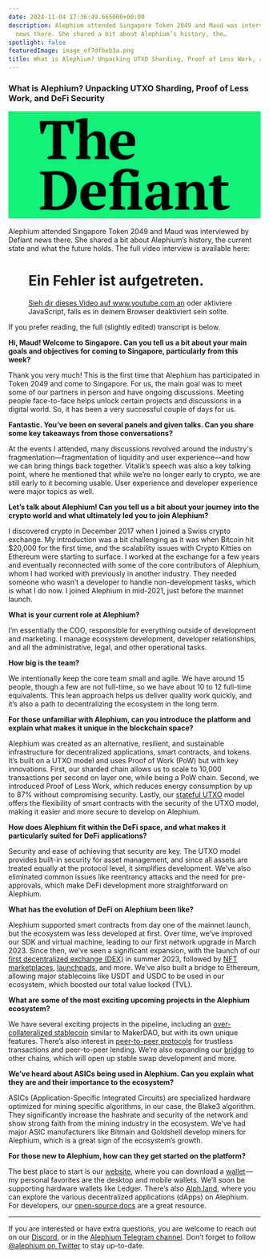 ```yaml
---
date: 2024-11-04 17:36:49.665000+00:00
description: Alephium attended Singapore Token 2049 and Maud was interviewed by Defiant
  news there. She shared a bit about Alephium’s history, the…
spotlight: false
featuredImage: image_ef7dfbeb3a.png
title: What is Alephium? Unpacking UTXO Sharding, Proof of Less Work, and DeFi Security
---
```


### What is Alephium? Unpacking UTXO Sharding, Proof of Less Work, and DeFi Security

![](image_ef7dfbeb3a.png)

Alephium attended Singapore Token 2049 and Maud was interviewed by Defiant news there. She shared a bit about Alephium’s history, the current state and what the future holds. The full video interview is available here:

<figure id="421a" class="graf graf--figure graf--iframe graf-after--p">

<h1 id="ein-fehler-ist-aufgetreten." class="message">Ein Fehler ist aufgetreten.</h1>
<a href="https://www.youtube.com/watch?v=bCdjsGuT4Rc" target="_blank">Sieh dir dieses Video auf www.youtube.com an</a> oder aktiviere JavaScript, falls es in deinem Browser deaktiviert sein sollte.
</figure>

If you prefer reading, the full (slightly edited) transcript is below.

**Hi, Maud! Welcome to Singapore. Can you tell us a bit about your main goals and objectives for coming to Singapore, particularly from this week?**

Thank you very much! This is the first time that Alephium has participated in Token 2049 and come to Singapore. For us, the main goal was to meet some of our partners in person and have ongoing discussions. Meeting people face-to-face helps unlock certain projects and discussions in a digital world. So, it has been a very successful couple of days for us.

**Fantastic. You’ve been on several panels and given talks. Can you share some key takeaways from those conversations?**

At the events I attended, many discussions revolved around the industry's fragmentation—fragmentation of liquidity and user experience—and how we can bring things back together. Vitalik’s speech was also a key talking point, where he mentioned that while we’re no longer early to crypto, we are still early to it becoming usable. User experience and developer experience were major topics as well.

**Let’s talk about Alephium! Can you tell us a bit about your journey into the crypto world and what ultimately led you to join Alephium?**

I discovered crypto in December 2017 when I joined a Swiss crypto exchange. My introduction was a bit challenging as it was when Bitcoin hit \$20,000 for the first time, and the scalability issues with Crypto Kitties on Ethereum were starting to surface. I worked at the exchange for a few years and eventually reconnected with some of the core contributors of Alephium, whom I had worked with previously in another industry. They needed someone who wasn’t a developer to handle non-development tasks, which is what I do now. I joined Alephium in mid-2021, just before the mainnet launch.

**What is your current role at Alephium?**

I’m essentially the COO, responsible for everything outside of development and marketing. I manage ecosystem development, developer relationships, and all the administrative, legal, and other operational tasks.

**How big is the team?**

We intentionally keep the core team small and agile. We have around 15 people, though a few are not full-time, so we have about 10 to 12 full-time equivalents. This lean approach helps us deliver quality work quickly, and it’s also a path to decentralizing the ecosystem in the long term.

**For those unfamiliar with Alephium, can you introduce the platform and explain what makes it unique in the blockchain space?**

Alephium was created as an alternative, resilient, and sustainable infrastructure for decentralized applications, smart contracts, and tokens. It’s built on a UTXO model and uses Proof of Work (PoW) but with key innovations. First, our sharded chain allows us to scale to 10,000 transactions per second on layer one, while being a PoW chain. Second, we introduced Proof of Less Work, which reduces energy consumption by up to 87% without compromising security. Lastly, our <a href="https://medium.com/@alephium/an-introduction-to-the-stateful-utxo-model-8de3b0f76749" class="markup--anchor markup--p-anchor" data-href="https://medium.com/@alephium/an-introduction-to-the-stateful-utxo-model-8de3b0f76749" target="_blank">stateful UTXO</a> model offers the flexibility of smart contracts with the security of the UTXO model, making it easier and more secure to develop on Alephium.

**How does Alephium fit within the DeFi space, and what makes it particularly suited for DeFi applications?**

Security and ease of achieving that security are key. The UTXO model provides built-in security for asset management, and since all assets are treated equally at the protocol level, it simplifies development. We’ve also eliminated common issues like reentrancy attacks and the need for pre-approvals, which make DeFi development more straightforward on Alephium.

**What has the evolution of DeFi on Alephium been like?**

Alephium supported smart contracts from day one of the mainnet launch, but the ecosystem was less developed at first. Over time, we’ve improved our SDK and virtual machine, leading to our first network upgrade in March 2023. Since then, we’ve seen a significant expansion, with the launch of our <a href="http://ayin.app" class="markup--anchor markup--p-anchor" data-href="http://ayin.app" rel="noopener" target="_blank">first decentralized exchange (DEX)</a> in summer 2023, followed by <a href="http://deadrare.io" class="markup--anchor markup--p-anchor" data-href="http://deadrare.io" rel="noopener" target="_blank">NFT marketplaces</a>, <a href="https://alphpad.com/" class="markup--anchor markup--p-anchor" data-href="https://alphpad.com/" rel="noopener" target="_blank">launchpads</a>, and more. We’ve also built a bridge to Ethereum, allowing major stablecoins like USDT and USDC to be used in our ecosystem, which boosted our total value locked (TVL).

**What are some of the most exciting upcoming projects in the Alephium ecosystem?**

We have several exciting projects in the pipeline, including an <a href="https://www.alphbanx.com/" class="markup--anchor markup--p-anchor" data-href="https://www.alphbanx.com/" rel="noopener" target="_blank">over-collateralized stablecoin</a> similar to MakerDAO, but with its own unique features. There’s also interest in <a href="https://linxotc.com/" class="markup--anchor markup--p-anchor" data-href="https://linxotc.com/" rel="noopener" target="_blank">peer-to-peer protocols</a> for trustless transactions and peer-to-peer lending. We’re also expanding our <a href="https://bridge.alephium.org/" class="markup--anchor markup--p-anchor" data-href="https://bridge.alephium.org/" rel="noopener" target="_blank">bridge</a> to other chains, which will open up stable swap development and more.

**We’ve heard about ASICs being used in Alephium. Can you explain what they are and their importance to the ecosystem?**

ASICs (Application-Specific Integrated Circuits) are specialized hardware optimized for mining specific algorithms, in our case, the Blake3 algorithm. They significantly increase the hashrate and security of the network and show strong faith from the mining industry in the ecosystem. We’ve had major ASIC manufacturers like Bitmain and Goldshell develop miners for Alephium, which is a great sign of the ecosystem’s growth.

**For those new to Alephium, how can they get started on the platform?**

The best place to start is our <a href="http://alephium.org" class="markup--anchor markup--p-anchor" data-href="http://alephium.org" rel="noopener" target="_blank">website</a>, where you can download a <a href="https://alephium.org/#wallets" class="markup--anchor markup--p-anchor" data-href="https://alephium.org/#wallets" rel="noopener" target="_blank">wallet</a> — my personal favorites are the desktop and mobile wallets. We’ll soon be supporting hardware wallets like Ledger. There’s also <a href="http://Alph.land" class="markup--anchor markup--p-anchor" data-href="http://Alph.land" rel="noopener" target="_blank">Alph.land</a>, where you can explore the various decentralized applications (dApps) on Alephium. For developers, our <a href="https://docs.alephium.org/" class="markup--anchor markup--p-anchor" data-href="https://docs.alephium.org/" rel="noopener" target="_blank">open-source docs</a> are a great resource.

---

If you are interested or have extra questions, you are welcome to reach out on our <a href="http://alephium.org/discord" class="markup--anchor markup--p-anchor" data-href="http://alephium.org/discord" rel="noopener ugc nofollow noopener" target="_blank">Discord</a>, or in the <a href="https://t.me/alephiumgroup" class="markup--anchor markup--p-anchor" data-href="https://t.me/alephiumgroup" rel="noopener ugc nofollow noopener" target="_blank">Alephium Telegram channel</a>. Don’t forget to follow <a href="https://twitter.com/alephium" class="markup--anchor markup--p-anchor" data-href="https://twitter.com/alephium" rel="noopener ugc nofollow noopener" target="_blank">@alephium on Twitter</a> to stay up-to-date.
